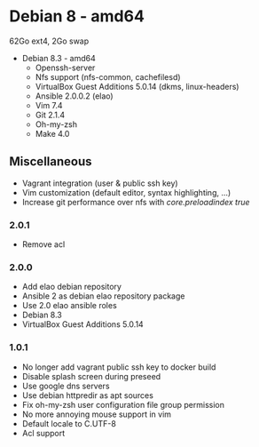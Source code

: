 # Debian 8 - amd64 #

62Go ext4, 2Go swap

 * Debian 8.3 - amd64
   * Openssh-server
   * Nfs support (nfs-common, cachefilesd)
   * VirtualBox Guest Additions 5.0.14 (dkms, linux-headers)
   * Ansible 2.0.0.2 (elao)
   * Vim 7.4
   * Git 2.1.4
   * Oh-my-zsh
   * Make 4.0

## Miscellaneous ##

 * Vagrant integration (user & public ssh key)
 * Vim customization (default editor, syntax highlighting, ...)
 * Increase git performance over nfs with *core.preloadindex true*

### 2.0.1

* Remove acl
### 2.0.0

* Add elao debian repository
* Ansible 2 as debian elao repository package
* Use 2.0 elao ansible roles
* Debian 8.3
* VirtualBox Guest Additions 5.0.14

### 1.0.1

* No longer add vagrant public ssh key to docker build
* Disable splash screen during preseed
* Use google dns servers
* Use debian httpredir as apt sources
* Fix oh-my-zsh user configuration file group permission
* No more annoying mouse support in vim
* Default locale to C.UTF-8
* Acl support
